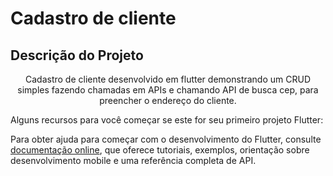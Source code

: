 # Cadastro de cliente

## Descrição do Projeto
<p align="center">Cadastro de cliente desenvolvido em flutter demonstrando um CRUD simples fazendo chamadas em APIs
e chamando API de busca cep, para preencher o endereço do cliente.
</p>


Alguns recursos para você começar se este for seu primeiro projeto Flutter:

Para obter ajuda para começar com o desenvolvimento do Flutter, consulte 
[documentação online](https://docs.flutter.dev/), que oferece tutoriais,
exemplos, orientação sobre desenvolvimento mobile e uma referência completa de API.
